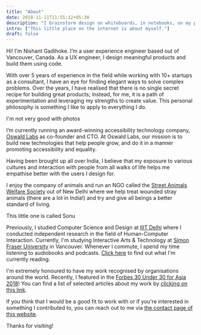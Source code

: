 ```yaml
---
title: "About"
date: 2018-11-11T11:55:12+05:30
description: "I brainstorm design on whiteboards, in notebooks, on my palms or anything I can find. Then, I bring it onto a screen using Sketch or Figma and code in HTML, CSS, and JavaScript."
intro: ["This little place on the internet is about myself."]
draft: false
---
```


Hi! I'm Nishant Gadihoke. I’m a user experience engineer based out of Vancouver, Canada. As a UX engineer, I design meaningful products and build them using code.

With over 5 years of experience in the field while working with 10+ startups as a consultant, I have an eye for finding elegant ways to solve complex problems. 
Over the years, I have realised that there is no single secret recipe for building great products; instead, for me, it is a path of experimentation and leveraging my strengths to create value. This personal philosophy is something I like to apply to everything I do.

<div class="centered image-container">
    <div class="row">
        <div class="img-col col-xs-12 col-md-12">
            <img src="/img/about/me.png" alt="">
        </div>
    </div>
    <span class="image-caption">I'm not very good with photos</span>
</div>

I’m currently running an award-winning accessibility technology company, [Oswald Labs](https://oswaldlabs.com) as co-founder and CTO. At Oswald Labs, our mission is to build new technologies that help people grow, and do it in a manner promoting accessibility and equality.

Having been brought up all over India, I believe that my exposure to various cultures and interaction with people from all walks of life helps me empathise better with the users I design for.

I enjoy the company of animals and run an NGO called the [Street Animals Welfare Society](https://saws.org.in/) out of New Delhi where we help treat wounded stray animals (there are a lot in India!) and try and give all beings a better standard of living.

<div class="centered image-container">
    <div class="row">
        <div class="img-col col-xs-12 col-md-12">
            <img src="/img/about/sonu.png" alt="">
        </div>
    </div>
    <span class="image-caption">This little one is called Sonu</span>
</div>

Previously, I studied Computer Science and Design at [IIIT Delhi](https://www.iiitd.ac.in/) where I conducted independent research in the field of Human-Computer Interaction. Currently, I'm studying Interactive Arts & Technology at [Simon Fraser University](http://www.siat.sfu.ca) in Vancouver. Whenever I commute, I spend my time listening to audiobooks and podcasts. [Click here](/#reading) to find out what I'm currently reading.

I'm extremely honoured to have my work recognised by organisations around the world. Recently, I featured in the [Forbes 30 Under 30 for Asia 2018](https://www.forbes.com/profile/oswald-labs/#5e41e2054374)! You can find a list of selected articles about my work by [clicking on this link](/#press).

If you think that I would be a good fit to work with or if you're interested in something I contributed to, you can reach out to me via [the contact page of this website](/contact).

Thanks for visiting!


